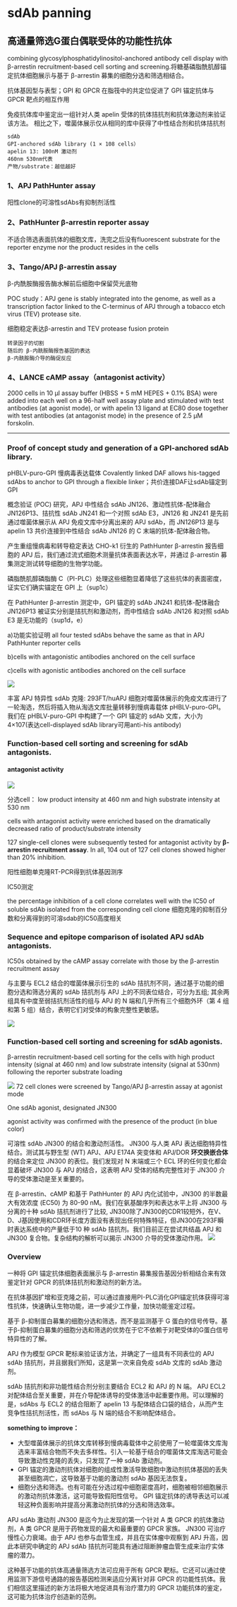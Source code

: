 # sdAb panning



## 高通量筛选G蛋白偶联受体的功能性抗体

combining glycosylphosphatidylinositol-anchored antibody cell display with β-arrestin recruitment-based cell sorting and screening.将糖基磷脂酰肌醇锚定抗体细胞展示与基于 β-arrestin 募集的细胞分选和筛选相结合。

抗体基因型与表型；GPI 和 GPCR 在脂筏中的共定位促进了 GPI 锚定抗体与 GPCR 靶点的相互作用

免疫抗体库中鉴定出一组针对人类 apelin 受体的抗体拮抗剂和抗体激动剂来验证该方法。
相比之下，噬菌体展示仅从相同的库中获得了中性结合剂和抗体拮抗剂


```
sdAb
GPI-anchored sdAb library (1 × 108 cells）
apelin 13: 100nM 激动剂
460nm 530nm代表
产物/substrate：越低越好
```

### 1、APJ PathHunter assay
阳性clone的可溶性sdAbs有抑制剂活性

### 2、PathHunter β-arrestin reporter assay
不适合筛选表面抗体的细胞文库，洗完之后没有fluorescent substrate for the reporter enzyme nor the product resides in the cells

### 3、Tango/APJ β-arrestin assay 
β-内酰胺酶报告酶水解前后细胞中保留荧光底物

POC study：APJ gene is stably integrated into the genome, as well as a transcription factor linked to the C-terminus of APJ through a tobacco etch virus (TEV) protease site. 

细胞稳定表达β-arrestin and TEV protease fusion protein

```
转录因子的切割
随后的 β-内酰胺酶报告基因的表达
β-内酰胺酶介导的酶促反应
```
### 4、LANCE cAMP assay（antagonist activity）
2000 cells in 10 μl assay buffer (HBSS + 5 mM HEPES + 0.1% BSA) were added into each well on a 96-half well assay plate and stimulated with test antibodies (at agonist mode), or with apelin 13 ligand at EC80 dose together with test antibodies (at antagonist mode) in the presence of 2.5 μM forskolin. 

-----

### Proof of concept study and generation of a GPI-anchored sdAb library.

pHBLV-puro-GPI 慢病毒表达载体 Covalently linked DAF allows his-tagged sdAbs to anchor to GPI through a flexible linker；共价连接DAF让sdAb锚定到GPI

概念验证 (POC) 研究，APJ 中性结合 sdAb JN126、激动性抗体-配体融合 JN126P13、拮抗性 sdAb JN241 和一个对照 sdAb E3，JN126 和 JN241 是先前通过噬菌体展示从 APJ 免疫文库中分离出来的 APJ sdAb，而 JN126P13 是与 apelin 13 共价连接到中性结合 sdAb JN126 的 C 末端的抗体-配体融合物。

产生重组慢病毒和转导稳定表达 CHO-k1 衍生的 PathHunter β-arrestin 报告细胞的 APJ 后，我们通过流式细胞术测量抗体表面表达水平，并通过 β-arrestin 募集测定测试转导细胞的生物学功能。

磷脂酰肌醇磷脂酶 C（PI-PLC）处理这些细胞显着降低了这些抗体的表面密度，证实它们确实锚定在 GPI 上（sup1c）

在 PathHunter β-arrestin 测定中，GPI 锚定的 sdAb JN241 和抗体-配体融合 JN126P13 被证实分别是拮抗剂和激动剂，而中性结合 sdAb JN126 和对照 sdAb E3 是无功能的（sup1d，e）

a)功能实验证明 all four tested sdAbs behave the same as that in APJ PathHunter reporter cells

b)cells with antagonistic antibodies anchored on the cell surface 

c)cells with agonistic antibodies anchored on the cell surface

![](https://media.springernature.com/full/springer-static/image/art%3A10.1038%2Fs42003-020-0867-7/MediaObjects/42003_2020_867_Fig1_HTML.png)

丰富 APJ 特异性 sdAb 克隆: 293FT/huAPJ 细胞对噬菌体展示的免疫文库进行了一轮淘选，然后将插入物从淘选文库批量转移到慢病毒载体 pHBLV-puro-GPI。 我们在 pHBLV-puro-GPI 中构建了一个 GPI 锚定的 sdAb 文库，大小为 4×107(表达cell-displayed sdAb library可用anti-his antibody)

### Function-based cell sorting and screening for sdAb antagonists.

#### antagonist activity

![](https://media.springernature.com/full/springer-static/image/art%3A10.1038%2Fs42003-020-0867-7/MediaObjects/42003_2020_867_Fig2_HTML.png)

分选cell： low product intensity at 460 nm and high substrate intensity at 530 nm 

cells with antagonist activity were enriched based on the dramatically decreased ratio of product/substrate intensity


127 single-cell clones were subsequently tested for antagonist activity by **β-arrestin recruitment assay**. In all, 104 out of 127 cell clones showed higher than 20% inhibition.

阳性细胞单克隆RT-PCR得到抗体基因测序

IC50测定

the percentage inhibition of a cell clone correlates well with the IC50 of soluble sdAb isolated from the corresponding cell clone 细胞克隆的抑制百分数和分离得到的可溶sdab的IC50高度相关

### Sequence and epitope comparison of isolated APJ sdAb antagonists. 
IC50s obtained by the cAMP assay correlate with those by the β-arrestin recruitment assay

与主要与 ECL2 结合的噬菌体展示衍生的 sdAb 拮抗剂不同，通过基于功能的细胞分选和筛选分离的 sdAb 拮抗剂与 APJ 上的不同表位结合，可分为五组; 其余两组具有中度至弱拮抗剂活性的组与 APJ 的 N 端和几乎所有三个细胞外环（第 4 组和第 5 组）结合，表明它们对受体的构象完整性更敏感。

![](https://media.springernature.com/full/springer-static/image/art%3A10.1038%2Fs42003-020-0867-7/MediaObjects/42003_2020_867_Fig3_HTML.png)

### Function-based cell sorting and screening for sdAb agonists.
β-arrestin recruitment-based cell sorting for the cells with high product intensity (signal at 460 nm) and low substrate intensity (signal at 530nm) following the reporter substrate loading

![](https://media.springernature.com/full/springer-static/image/art%3A10.1038%2Fs42003-020-0867-7/MediaObjects/42003_2020_867_Fig4_HTML.png)
72 cell clones were screened by Tango/APJ β-arrestin assay at agonist mode

One sdAb agonist, designated JN300

agonist activity was confirmed with the presence of the product (in blue color)

可溶性 sdAb JN300 的结合和激动剂活性。 JN300 与人类 APJ 表达细胞特异性结合。测试其与野生型 (WT) APJ、APJ E174A 突变体和 APJ/DOR **环交换嵌合体** 的结合来定位 JN300 的表位。我们发现对 N 末端或三个 ECL 环的任何变化都会显着破坏 JN300 与 APJ 的结合，这表明 APJ 受体的结构完整性对于 JN300 介导的受体激动是至关重要的。

在 β-arrestin、cAMP 和基于 PathHunter 的 APJ 内化试验中，JN300 的半数最大有效浓度 (EC50) 为 80-90 nM。我们在氨基酸序列和表达水平上将 JN300 与分离的十种 sdAb 拮抗剂进行了比较, JN300除了JN300的CDR1较短外，在V、D、J基因使用和CDR环长度方面没有表现出任何特殊特征，但JN300在293F瞬时表达系统中的产量低于10 种 sdAb 拮抗剂。我们目前正在尝试共结晶 APJ 和 JN300 复合物。复杂结构的解析可以揭示 JN300 介导的受体激动作用。
![](https://media.springernature.com/full/springer-static/image/art%3A10.1038%2Fs42003-020-0867-7/MediaObjects/42003_2020_867_Fig5_HTML.png)

### Overview
一种将 GPI 锚定抗体细胞表面展示与 β-arrestin 募集报告基因分析相结合来有效鉴定针对 GPCR 的抗体拮抗剂和激动剂的新方法。

在抗体基因扩增和亚克隆之前，可以通过直接用PI-PLC消化GPI锚定抗体获得可溶性抗体，快速确认生物功能，进一步减少工作量，加快功能鉴定过程。

基于 β-抑制蛋白募集的细胞分选和筛选，而不是监测基于 G 蛋白的信号传导。基于β-抑制蛋白募集的细胞分选和筛选的优势在于它不依赖于对靶受体的G蛋白信号特异性的了解。

APJ 作为模型 GPCR 靶标来验证该方法，并确定了一组具有不同表位的 APJ sdAb 拮抗剂，并且据我们所知，这是第一次来自免疫 sdAb 文库的 sdAb 激动剂。

sdAb 拮抗剂和非功能性结合剂分别主要结合 ECL2 和 APJ 的 N 端。 APJ ECL2 对配体结合至关重要，并在介导配体诱导的受体激活中起重要作用。可以理解的是，sdAbs 与 ECL2 的结合阻断了 apelin 13 与配体结合口袋的结合，从而产生竞争性拮抗剂活性，而 sdAbs 与 N 端的结合不影响配体结合。

**something to improve：**

- 大型噬菌体展示的抗体文库转移到慢病毒载体中之前使用了一轮噬菌体文库淘选来丰富结合物而不失去多样性。引入一轮基于结合的噬菌体文库淘选可能会导致激动性克隆的丢失，只发现了一种 sdAb 激动剂。
- GPI 锚定的激动剂抗体对细胞的组成性激活导致细胞中激动剂抗体基因的丢失甚至细胞凋亡，这导致基于功能的激动剂 sdAb 基因无法恢复。
- 细胞分选和筛选。也有可能在分选过程中细胞密度高时，细胞被相邻细胞展示的激动剂抗体激活，这可能导致假阳性信号。 GPI 锚定抗体的诱导表达可以减轻这种负面影响并提高分离激动剂抗体的分选和筛选效率。

APJ sdAb 激动剂 JN300 是迄今为止发现的第一个针对 A 类 GPCR 的抗体激动剂，A 类 GPCR 是用于药物发现的最大和最重要的 GPCR 家族。 JN300 可治疗慢性心力衰竭。由于 APJ 也参与血管生成，并且在实体瘤中观察到 APJ 升高，因此本研究中确定的 APJ sdAb 拮抗剂可能具有通过阻断肿瘤血管生成来治疗实体瘤的潜力。

这种基于功能的抗体高通量筛选方法可应用于所有 GPCR 靶标。它还可以通过使用监测下游信号通路的报告基因检测来适应分离针对非 GPCR 的功能性抗体。我们相信这里描述的新方法将极大地促进具有治疗潜力的 GPCR 功能抗体的鉴定，这可能为抗体治疗创造新的范例。

